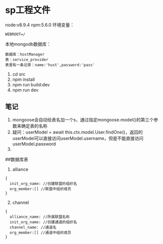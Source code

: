 # sp工程文件
node:v8.9.4
npm:5.6.0
环境变量：
```
WEBROOT=/
```
本地mongodb数据库：
```
数据库：hostManager
表：service_provider
表里有一条记录：name:'hust',password:'pass'
```
1. cd src
2. npm install
3. npm run build:dev
4. npm run dev


## 笔记
1. mongoose会自动给表名加一个s，通过指定mongoose.model()的第三个参数来确定表的名称
2. 疑问：userModel = await this.ctx.model.User.findOne()，返回的userModel可以直接访问userModel.username，但是不能直接访问userModel.password
3. 

##数据库表
1. alliance
```
{
  init_org_name: //创建联盟的组织名
  org_member:[] //联盟中组织成员
}
```

2. channel
```
{
  alliance_name: //所属联盟名称
  init_org_name: //创建通道的组织名
  channel_name: //通道名
  org_member:[] //通道中组织成员
}
```